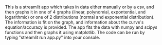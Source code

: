 This is a streamlit app which takes in data either manually or by a csv, and then graphs it in one of 4 graphs (linear, polynomial, expontential, and logarithmic) or one of 2 distributions (normal and exponential distribution). 
The information is fit on the graph, and information about the curve's equation/accuracy is provided. The app fits the data with numpy and scipys functions and then graphs it using matplotlib. The code can be run by typing "streamlit run app.py" into your console. 

